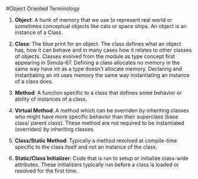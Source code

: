 #Object Oriented Terminology


1. **Object**: A hunk of memory that we use to represent real world or sometimes conceptual objects
like cats or space ships.  An object is an instance of a Class.

2. **Class**: The blue print for an object.  The class defines what an object has, how it can behave and 
in many cases how it relates to other classes of objects.  Classes evolved from the module as type 
concept first appearing in Simula-67.  Defining a class allocates no memory in the same way have int
as a type doesn't allocate memory.  Declaring and instantiating an int uses memory the same way instantiating 
an instance of a class does.

3. **Method**:  A function specific to a class that defines some behavior or ability of instances of a class.

4. **Virtual Method**:  A method which can be overriden by inheriting classes who might have more specific behavior 
than their superclass (base class/ parent class).  These method are not required to be instantiated (overriden) by inheriting classes.

5. **Class/Static Method**: Typically a method resolved at compile-time specific to the class itself and not an instance of the class.

6. **Static/Class Initializer**:  Code that is run to setup or initialize class-wide attributes.  These initializers typically run before a class is loaded or resolved for the first time.
